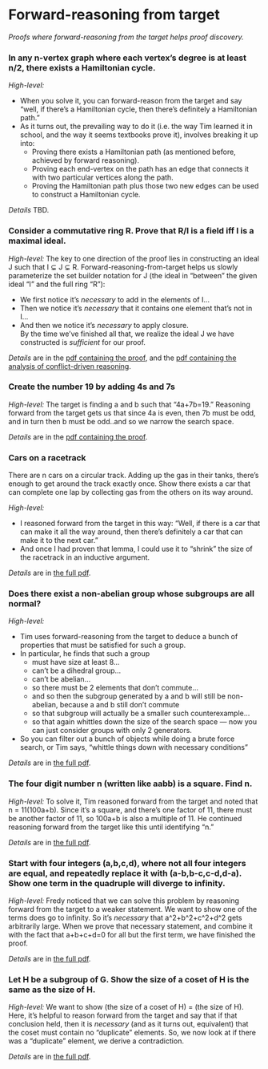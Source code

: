 # Forward-reasoning from target

_Proofs where forward-reasoning from the target helps proof discovery._

### In any n-vertex graph where each vertex’s degree is at least n/2, there exists a Hamiltonian cycle.

*High-level:* 
- When you solve it, you can forward-reason from the target and say “well, if there’s a Hamiltonian cycle, then there’s definitely a Hamiltonian path.”
- As it turns out, the prevailing way to do it (i.e. the way Tim learned it in school, and the way it seems textbooks prove it), involves breaking it up into:
	- Proving there exists a Hamiltonian path (as mentioned before, achieved by forward reasoning).
	- Proving each end-vertex on the path has an edge that connects it with two particular vertices along the path.
	- Proving the Hamiltonian path plus those two new edges can be used to construct a Hamiltonian cycle.

*Details* TBD.

### Consider a commutative ring R. Prove that R/I is a field iff I is a maximal ideal.

*High-level:* The key to one direction of the proof lies in constructing an ideal J such that I ⊊ J ⊊ R.  Forward-reasoning-from-target helps us slowly parameterize the set builder notation for J (the ideal in “between” the given ideal “I” and the full ring “R”):
- We first notice it’s _necessary_ to add in the elements of I…
- Then we notice it’s _necessary_ that it contains one element that’s not in I…
- And then we notice it’s _necessary_ to apply closure.  
	By the time we’ve finished all that, we realize the ideal J we have constructed is _sufficient_ for our proof. 

*Details* are in the [pdf containing the proof][1], and the [pdf containing the analysis of conflict-driven reasoning][2].

### Create the number 19 by adding 4s and 7s

*High-level:* The target is finding a and b such that “4a+7b=19.”  Reasoning forward from the target gets us that since 4a is even, then 7b must be odd, and in turn then b must be odd..and so we narrow the search space.

*Details* are in the [pdf containing the proof][3].

### Cars on a racetrack

There are n cars on a circular track.  Adding up the gas in their tanks, there’s enough to get around the track exactly once.  Show there exists a car that can complete one lap by collecting gas from the others on its way around.

*High-level:* 
- I reasoned forward from the target in this way: “Well, if there is a car that can make it all the way around, then there’s definitely a car that can make it to the next car.”
- And once I had proven that lemma, I could use it to “shrink” the size of the racetrack in an inductive argument.

*Details* are in [the full pdf][4].

### Does there exist a non-abelian group whose subgroups are all normal?

*High-level:* 
- Tim uses forward-reasoning from the target to deduce a bunch of properties that must be satisfied for such a group.   
- In particular, he finds that such a group 
	- must have size at least 8…
	- can’t be a dihedral group…
	- can’t be abelian…
	- so there must be 2 elements that don’t commute…
	- and so then the subgroup generated by a and b will still be non-abelian, because a and b still don’t commute
	- so that subgroup will actually be a smaller such counterexample…
	- so that again whittles down the size of the search space — now you can just consider groups with only 2 generators.
- So you can filter out a bunch of objects while doing a brute force search, or Tim says, “whittle things down with necessary conditions”


*Details* are in [the full pdf][5].


### The four digit number n (written like aabb) is a square.  Find n.
*High-level:* To solve it, Tim reasoned forward from the target and noted that  n = 11(100a+b).  Since it’s a square, and there’s one factor of 11, there must be another factor of 11, so 100a+b is also a multiple of 11.  He continued reasoning forward from the target like this until identifying “n.”

*Details* are in [the full pdf][6].

### Start with four integers (a,b,c,d), where not all four integers are equal, and repeatedly replace it with (a-b,b-c,c-d,d-a).  Show one term in the quadruple will diverge to infinity.
*High-level:*  Fredy noticed that we can solve this problem by reasoning forward from the target to a weaker statement.  We want to show one of the terms does go to infinity.  So  it’s _necessary_ that a^2+b^2+c^2+d^2 gets arbitrarily large. When we prove that necessary statement, and combine it with the fact that a+b+c+d=0 for all but the first term, we have finished the proof.

*Details* are in [the full pdf][7].

### Let H be a subgroup of G.  Show the size of a coset of H is the same as the size of H.
*High-level:*  We want to show (the size of a coset of H) = (the size of H).  Here, it’s helpful to reason forward from the target and say that if that conclusion held, then it is _necessary_ (and as it turns out, equivalent) that the coset must contain no “duplicate” elements.  So, we now look at if there was a “duplicate” element,  we derive a contradiction.

*Details* are in [the full pdf][8].

[1]:	max-ideals.pdf
[2]:	max-ideals-analysis.pdf
[3]:	19-from-4s-and-7s.pdf
[4]:	n-cars.pdf
[5]:	non-abelian-groups.pdf
[6]:	aabb.pdf
[7]:	diverging-tuple.pdf
[8]:	cosets-same-size.pdf